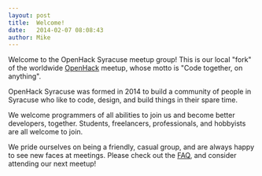 ```yaml
---
layout: post
title:  Welcome!
date:   2014-02-07 08:08:43
author: Mike 
---
```

Welcome to the OpenHack Syracuse meetup group! This is our local "fork" of the
worldwide [OpenHack](http://openhack.github.io) meetup, whose motto is "Code
together, on anything". 

OpenHack Syracuse was formed in 2014 to build a community of people in Syracuse
who like to code, design, and build things in their spare time. 

We welcome programmers of all abilities to join us and become better developers,
together. Students, freelancers, professionals, and hobbyists are all welcome to
join.

We pride ourselves on being a friendly, casual group, and are always happy to
see new faces at meetings. Please check out the [FAQ](/faqs.html), and consider
attending our next meetup!

